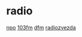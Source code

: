 # radio
[npo](https://npo.nl/luister) [103fm](https://103fm.maariv.co.il) [dfm](https://dfm.ru) [radiozvezda](https://radiozvezda.ru)

